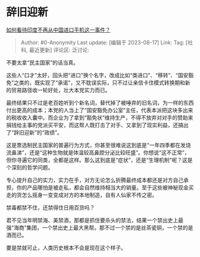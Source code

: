 # 辞旧迎新
[如何看待印度不再从中国进口手机这一事件？](https://www.zhihu.com/question/617528351/answer/3169407176)

> Author: #0-Anonymity
> Last update: [编辑于 2023-08-17]
> Link:
> Tag: [社科, 最近更新]
> 评论区:
> 泛讨论:

不要太拿“民主国家”的话当真。

这些人“口才”太好，回头把“进口”换个名字，改成比如“类进口”、“移转”、“国安豁免”之类的，既实现了“承诺”，又不耽误实际，只不过让亲信卡住模式转换期和新的贸易路径收一轮好处，壮大本党实力而已。

最终结果只不过是老百姓听到个新名词，替代掉了被唾弃的旧名词，为一样的东西付出更高的成本；本党的人当上了“国安豁免办公室”主任，代表本派把这块多出来的税收收入囊中。而企业为了拿到“豁免状”维持生产，不得不放弃对对手的赞助来捐钱给主事的党派买平安，而这帮人既打击了对手、又拿到了现实利益，还搞出了“辞旧迎新”的“政绩”。

这是票选制民主国家的普遍行为方式，你甚至很难说这到底是“一年四季都在发烧流鼻涕”，还是“这种生物就是体温较高鼻腔分泌比较旺盛”。你想说“这不正常”，但你寻遍它的同类，全都是这样。那么这到底是“症状”，还是“生理机制”呢？这是个深刻的哲学问题。

专心提升自己的实力，实力在手，对方无论怎么折腾最终成本都还是对方自己承担，你的产品哪怕是被走私，都会自然维持相当大的销量。至于这些被神秘现金买走的货怎么摇身一变变成对方的本地制造，自有人仙家不传之密。

禁毒都禁不住，还禁得住日用百货吗？

君不见当年明禁海、美禁酒，那都是抓住要杀头的禁法，结果一个禁出史上最强“海商”集团，一个禁出史上最大黑帮。那不过一个禁的是丝茶瓷铜，一个禁的是酒而已。

要是禁就可止，人类历史根本不会是现在这个样子。